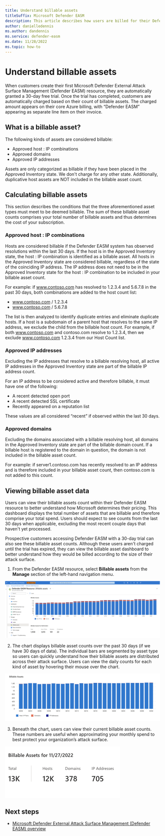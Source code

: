 ```yaml
---
title: Understand billable assets
titleSuffix: Microsoft Defender EASM 
description: This article describes how users are billed for their Defender EASM resource usage, and guides them to the dashboard that displays their counts. 
author: danielledennis
ms.author: dandennis
ms.service: defender-easm
ms.date: 11/28/2022
ms.topic: how-to
---
```


# Understand billable assets

When customers create their first Microsoft Defender External Attack Surface Management (Defender EASM) resource, they are automatically granted a 30-day free trial.  Once the trial has completed, customers are automatically charged based on their count of billable assets.   The charged amount appears on their core Azure billing, with “Defender EASM” appearing as separate line item on their invoice.


## What is a billable asset? 

The following kinds of assets are considered billable:  

- Approved host : IP combinations  
- Approved domains 
- Approved IP addresses 
  
  
Assets are only categorized as billable if they have been placed in the Approved Inventory state.  We don't charge for any other state. Additionally, duplicative host assets are NOT included in the billable asset count.  



## Calculating billable assets 

This section describes the conditions that the three aforementioned asset types must meet to be deemed billable.  The sum of these billable asset counts comprises your total number of billable assets and thus determines the cost of your subscription.  



### Approved host : IP combinations

Hosts are considered billable if the Defender EASM system has observed resolutions within the last 30 days. If the host is in the Approved Inventory state, the host : IP combination is identified as a billable asset. All hosts in the Approved Inventory state are considered billable, regardless of the state of the coinciding IP address. The IP address does not need to be in the Approved Inventory state for the host : IP combination to be included in your billable asset count. 

 
For example: if www.contoso.com has resolved to 1.2.3.4 and 5.6.7.8 in the past 30 days, both combinations are added to the host count list: 

- www.contoso.com / 1.2.3.4 
- www.contoso.com / 5.6.7.8 


The list is then analyzed to identify duplicate entries and eliminate duplicate hosts.  If a host is a subdomain of a parent host that resolves to the same IP address, we exclude the child from the billable host count. For example, if both www.contoso.com and contoso.com resolve to 1.2.3.4, then we exclude www.contoso.com 1.2.3.4 from our Host Count list. 



### Approved IP addresses 

Excluding the IP addresses that resolve to a billable resolving host, all active IP addresses in the Approved Inventory state are part of the billable IP address count.  
 
For an IP address to be considered active and therefore billable, it must have one of the following:  

- A recent detected open port  
- A recent detected SSL certificate 
- Recently appeared on a reputation list 


These values are all considered “recent” if observed within the last 30 days. 



### Approved domains 

Excluding the domains associated with a billable resolving host, all domains in the Approved Inventory state are part of the billable domain count. If a billable host is registered to the domain in question, the domain is not included in the billable asset count.  

For example: if server1.contoso.com has recently resolved to an IP address and is therefore included in your billable asset count, then contoso.com is not added to this count.   


## Viewing billable asset data 

Users can view their billable assets count within their Defender EASM resource to better understand how Microsoft determines their pricing. This dashboard displays the total number of assets that are billable and therefore comprise your total spend. Users should expect to see counts from the last 30 days when applicable, excluding the most recent couple days that haven't yet processed.   

Prospective customers accessing Defender EASM with a 30-day trial can also see these billable asset counts. Although these users aren't charged until the trial has expired, they can view the billable asset dashboard to better understand how they would be billed according to the size of their attack surface.  
1. From the Defender EASM resource, select **Billable assets** from the **Manage** section of the left-hand navigation menu.


  ![Screenshot of Billable assets dashboard with left-hand Manage section highlighted in navigation pane.](media/billable-1a.png)


2. The chart displays billable asset counts over the past 30 days (if we have 30 days of data). The individual bars are segmented by asset type so users can quickly understand how their billable assets are distributed across their attack surface. Users can view the daily counts for each kind of asset by hovering their mouse over the chart. 

  ![Screenshot of Billable assets chart showing asset counts when hovering over bar.](media/billable-2a.png)


3. Beneath the chart, users can view their current billable asset counts. These numbers are useful when approximating your monthly spend to best protect your organization’s attack surface.  

  ![Screenshot of Billable assets counts beneath dashboard.](media/billable-3.png)


## Next steps 

- [Microsoft Defender External Attack Surface Management (Defender EASM) overview](overview.md)   

